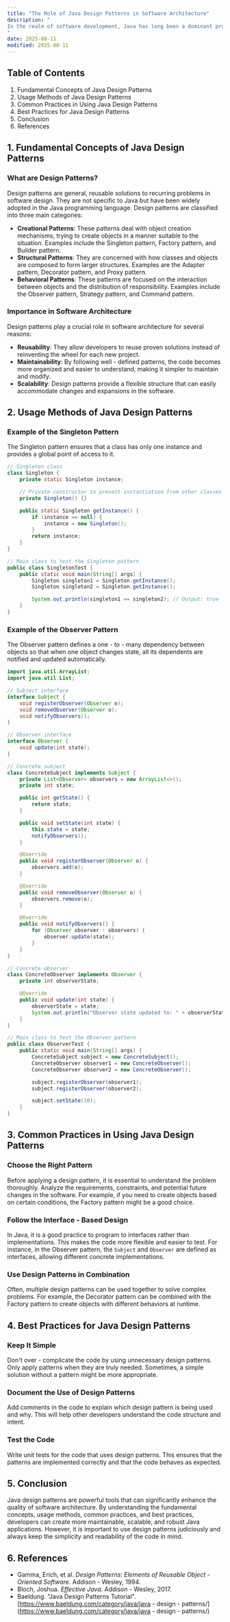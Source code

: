 ```yaml
---
title: "The Role of Java Design Patterns in Software Architecture"
description: "
In the realm of software development, Java has long been a dominant programming language, powering a wide range of applications from enterprise systems to mobile apps. One of the key factors contributing to Java's success is the use of design patterns. Design patterns are reusable solutions to common problems that occur in software design. They provide a set of best - practices and proven techniques that help developers create more maintainable, scalable, and robust software architectures. In this blog, we will explore the fundamental concepts of Java design patterns, their usage methods, common practices, and best practices.
"
date: 2025-08-11
modified: 2025-08-11
---
```


## Table of Contents
1. Fundamental Concepts of Java Design Patterns
2. Usage Methods of Java Design Patterns
3. Common Practices in Using Java Design Patterns
4. Best Practices for Java Design Patterns
5. Conclusion
6. References

## 1. Fundamental Concepts of Java Design Patterns

### What are Design Patterns?
Design patterns are general, reusable solutions to recurring problems in software design. They are not specific to Java but have been widely adopted in the Java programming language. Design patterns are classified into three main categories:
- **Creational Patterns**: These patterns deal with object creation mechanisms, trying to create objects in a manner suitable to the situation. Examples include the Singleton pattern, Factory pattern, and Builder pattern.
- **Structural Patterns**: They are concerned with how classes and objects are composed to form larger structures. Examples are the Adapter pattern, Decorator pattern, and Proxy pattern.
- **Behavioral Patterns**: These patterns are focused on the interaction between objects and the distribution of responsibility. Examples include the Observer pattern, Strategy pattern, and Command pattern.

### Importance in Software Architecture
Design patterns play a crucial role in software architecture for several reasons:
- **Reusability**: They allow developers to reuse proven solutions instead of reinventing the wheel for each new project.
- **Maintainability**: By following well - defined patterns, the code becomes more organized and easier to understand, making it simpler to maintain and modify.
- **Scalability**: Design patterns provide a flexible structure that can easily accommodate changes and expansions in the software.

## 2. Usage Methods of Java Design Patterns

### Example of the Singleton Pattern
The Singleton pattern ensures that a class has only one instance and provides a global point of access to it.

```java
// Singleton class
class Singleton {
    private static Singleton instance;

    // Private constructor to prevent instantiation from other classes
    private Singleton() {}

    public static Singleton getInstance() {
        if (instance == null) {
            instance = new Singleton();
        }
        return instance;
    }
}

// Main class to test the Singleton pattern
public class SingletonTest {
    public static void main(String[] args) {
        Singleton singleton1 = Singleton.getInstance();
        Singleton singleton2 = Singleton.getInstance();

        System.out.println(singleton1 == singleton2); // Output: true
    }
}
```

### Example of the Observer Pattern
The Observer pattern defines a one - to - many dependency between objects so that when one object changes state, all its dependents are notified and updated automatically.

```java
import java.util.ArrayList;
import java.util.List;

// Subject interface
interface Subject {
    void registerObserver(Observer o);
    void removeObserver(Observer o);
    void notifyObservers();
}

// Observer interface
interface Observer {
    void update(int state);
}

// Concrete subject
class ConcreteSubject implements Subject {
    private List<Observer> observers = new ArrayList<>();
    private int state;

    public int getState() {
        return state;
    }

    public void setState(int state) {
        this.state = state;
        notifyObservers();
    }

    @Override
    public void registerObserver(Observer o) {
        observers.add(o);
    }

    @Override
    public void removeObserver(Observer o) {
        observers.remove(o);
    }

    @Override
    public void notifyObservers() {
        for (Observer observer : observers) {
            observer.update(state);
        }
    }
}

// Concrete observer
class ConcreteObserver implements Observer {
    private int observerState;

    @Override
    public void update(int state) {
        observerState = state;
        System.out.println("Observer state updated to: " + observerState);
    }
}

// Main class to test the Observer pattern
public class ObserverTest {
    public static void main(String[] args) {
        ConcreteSubject subject = new ConcreteSubject();
        ConcreteObserver observer1 = new ConcreteObserver();
        ConcreteObserver observer2 = new ConcreteObserver();

        subject.registerObserver(observer1);
        subject.registerObserver(observer2);

        subject.setState(10);
    }
}
```

## 3. Common Practices in Using Java Design Patterns

### Choose the Right Pattern
Before applying a design pattern, it is essential to understand the problem thoroughly. Analyze the requirements, constraints, and potential future changes in the software. For example, if you need to create objects based on certain conditions, the Factory pattern might be a good choice.

### Follow the Interface - Based Design
In Java, it is a good practice to program to interfaces rather than implementations. This makes the code more flexible and easier to test. For instance, in the Observer pattern, the `Subject` and `Observer` are defined as interfaces, allowing different concrete implementations.

### Use Design Patterns in Combination
Often, multiple design patterns can be used together to solve complex problems. For example, the Decorator pattern can be combined with the Factory pattern to create objects with different behaviors at runtime.

## 4. Best Practices for Java Design Patterns

### Keep It Simple
Don't over - complicate the code by using unnecessary design patterns. Only apply patterns when they are truly needed. Sometimes, a simple solution without a pattern might be more appropriate.

### Document the Use of Design Patterns
Add comments in the code to explain which design pattern is being used and why. This will help other developers understand the code structure and intent.

### Test the Code
Write unit tests for the code that uses design patterns. This ensures that the patterns are implemented correctly and that the code behaves as expected.

## 5. Conclusion
Java design patterns are powerful tools that can significantly enhance the quality of software architecture. By understanding the fundamental concepts, usage methods, common practices, and best practices, developers can create more maintainable, scalable, and robust Java applications. However, it is important to use design patterns judiciously and always keep the simplicity and readability of the code in mind.

## 6. References
- Gamma, Erich, et al. *Design Patterns: Elements of Reusable Object - Oriented Software*. Addison - Wesley, 1994.
- Bloch, Joshua. *Effective Java*. Addison - Wesley, 2017.
- Baeldung. "Java Design Patterns Tutorial". [https://www.baeldung.com/category/java/java - design - patterns/](https://www.baeldung.com/category/java/java - design - patterns/)